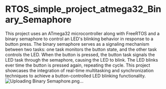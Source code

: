 # RTOS_simple_project_atmega32_Binary_Semaphore

This project uses an ATmega32 microcontroller along with FreeRTOS and a binary semaphore to control an LED's blinking behavior in response to a button press. The binary semaphore serves as a signaling mechanism between two tasks: one task monitors the button state, and the other task controls the LED. When the button is pressed, the button task signals the LED task through the semaphore, causing the LED to blink. The LED blinks ever time the button is pressed again, repeating the cycle. This project showcases the integration of real-time multitasking and synchronization techniques to achieve a button-controlled LED blinking functionality.
 ![Uploading Binary Semaphore.png…]()
